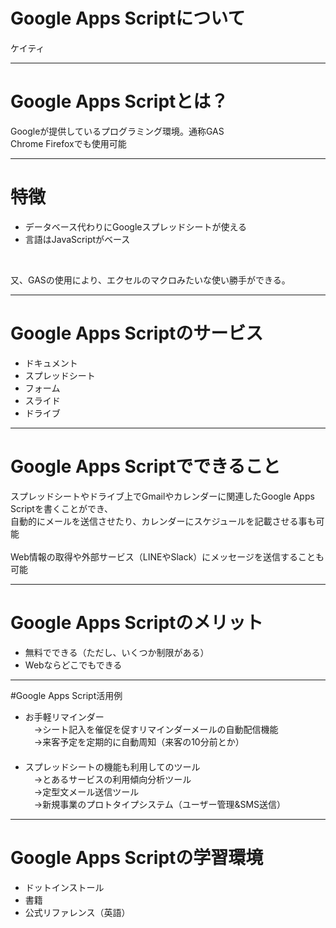 # Google Apps Scriptについて
ケイティ

---

# Google Apps Scriptとは？

Googleが提供しているプログラミング環境。通称GAS<br>
Chrome Firefoxでも使用可能

---

# 特徴

- データベース代わりにGoogleスプレッドシートが使える<br>
- 言語はJavaScriptがベース<br>
<br>

又、GASの使用により、エクセルのマクロみたいな使い勝手ができる。

---

# Google Apps Scriptのサービス
- ドキュメント
- スプレッドシート<br>
- フォーム<br>
- スライド<br>
- ドライブ<br>

---

# Google Apps Scriptでできること

スプレッドシートやドライブ上でGmailやカレンダーに関連したGoogle Apps Scriptを書くことができ、<br>
自動的にメールを送信させたり、カレンダーにスケジュールを記載させる事も可能<br>
<br>
Web情報の取得や外部サービス（LINEやSlack）にメッセージを送信することも可能

---

# Google Apps Scriptのメリット
- 無料でできる（ただし、いくつか制限がある）<br>
- Webならどこでもできる

---

#Google Apps Script活用例

- お手軽リマインダー<br>
　→シート記入を催促を促すリマインダーメールの自動配信機能<br>
　→来客予定を定期的に自動周知（来客の10分前とか）<br>
　
- スプレッドシートの機能も利用してのツール<br>
　→とあるサービスの利用傾向分析ツール<br>
　→定型文メール送信ツール<br>
　→新規事業のプロトタイプシステム（ユーザー管理&SMS送信）

---
# Google Apps Scriptの学習環境
- ドットインストール
- 書籍
- 公式リファレンス（英語）
